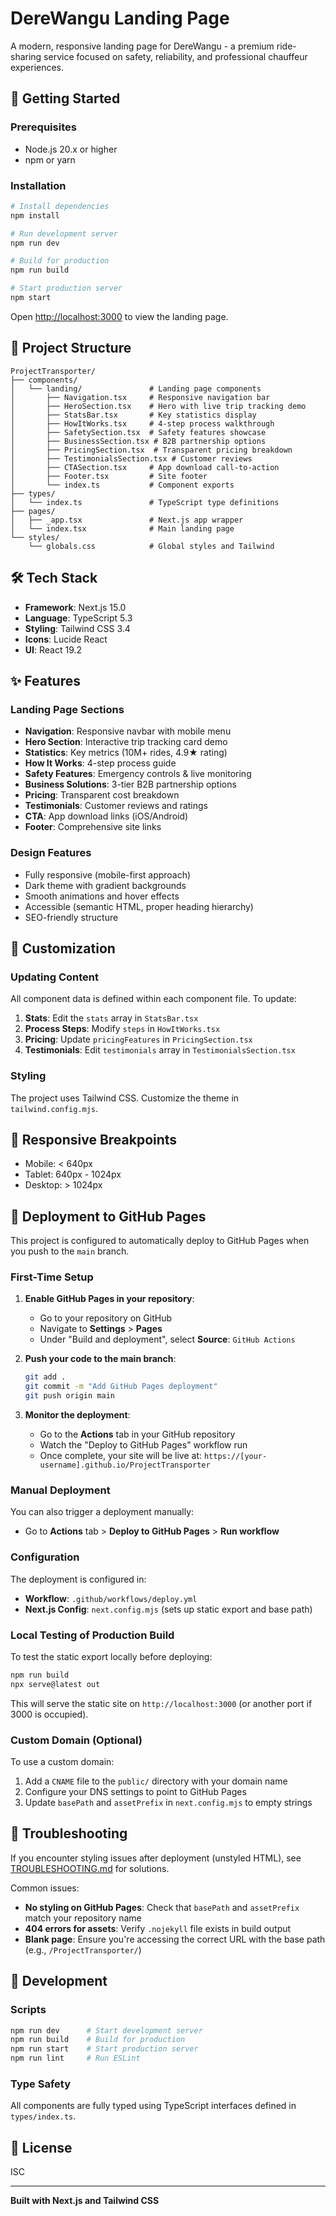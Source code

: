 # DereWangu Landing Page

A modern, responsive landing page for DereWangu - a premium ride-sharing service focused on safety, reliability, and professional chauffeur experiences.

## 🚀 Getting Started

### Prerequisites
- Node.js 20.x or higher
- npm or yarn

### Installation

```bash
# Install dependencies
npm install

# Run development server
npm run dev

# Build for production
npm run build

# Start production server
npm start
```

Open [http://localhost:3000](http://localhost:3000) to view the landing page.

## 📁 Project Structure

```
ProjectTransporter/
├── components/
│   └── landing/               # Landing page components
│       ├── Navigation.tsx     # Responsive navigation bar
│       ├── HeroSection.tsx    # Hero with live trip tracking demo
│       ├── StatsBar.tsx       # Key statistics display
│       ├── HowItWorks.tsx     # 4-step process walkthrough
│       ├── SafetySection.tsx  # Safety features showcase
│       ├── BusinessSection.tsx # B2B partnership options
│       ├── PricingSection.tsx  # Transparent pricing breakdown
│       ├── TestimonialsSection.tsx # Customer reviews
│       ├── CTASection.tsx     # App download call-to-action
│       ├── Footer.tsx         # Site footer
│       └── index.ts           # Component exports
├── types/
│   └── index.ts               # TypeScript type definitions
├── pages/
│   ├── _app.tsx               # Next.js app wrapper
│   └── index.tsx              # Main landing page
└── styles/
    └── globals.css            # Global styles and Tailwind
```

## 🛠️ Tech Stack

- **Framework**: Next.js 15.0
- **Language**: TypeScript 5.3
- **Styling**: Tailwind CSS 3.4
- **Icons**: Lucide React
- **UI**: React 19.2

## ✨ Features

### Landing Page Sections
- **Navigation**: Responsive navbar with mobile menu
- **Hero Section**: Interactive trip tracking card demo
- **Statistics**: Key metrics (10M+ rides, 4.9★ rating)
- **How It Works**: 4-step process guide
- **Safety Features**: Emergency controls & live monitoring
- **Business Solutions**: 3-tier B2B partnership options
- **Pricing**: Transparent cost breakdown
- **Testimonials**: Customer reviews and ratings
- **CTA**: App download links (iOS/Android)
- **Footer**: Comprehensive site links

### Design Features
- Fully responsive (mobile-first approach)
- Dark theme with gradient backgrounds
- Smooth animations and hover effects
- Accessible (semantic HTML, proper heading hierarchy)
- SEO-friendly structure

## 🎨 Customization

### Updating Content
All component data is defined within each component file. To update:

1. **Stats**: Edit the `stats` array in `StatsBar.tsx`
2. **Process Steps**: Modify `steps` in `HowItWorks.tsx`
3. **Pricing**: Update `pricingFeatures` in `PricingSection.tsx`
4. **Testimonials**: Edit `testimonials` array in `TestimonialsSection.tsx`

### Styling
The project uses Tailwind CSS. Customize the theme in `tailwind.config.mjs`.

## 📱 Responsive Breakpoints

- Mobile: < 640px
- Tablet: 640px - 1024px
- Desktop: > 1024px

## 🚀 Deployment to GitHub Pages

This project is configured to automatically deploy to GitHub Pages when you push to the `main` branch.

### First-Time Setup

1. **Enable GitHub Pages in your repository**:
   - Go to your repository on GitHub
   - Navigate to **Settings** > **Pages**
   - Under "Build and deployment", select **Source**: `GitHub Actions`

2. **Push your code to the main branch**:
   ```bash
   git add .
   git commit -m "Add GitHub Pages deployment"
   git push origin main
   ```

3. **Monitor the deployment**:
   - Go to the **Actions** tab in your GitHub repository
   - Watch the "Deploy to GitHub Pages" workflow run
   - Once complete, your site will be live at: `https://[your-username].github.io/ProjectTransporter`

### Manual Deployment

You can also trigger a deployment manually:
- Go to **Actions** tab > **Deploy to GitHub Pages** > **Run workflow**

### Configuration

The deployment is configured in:
- **Workflow**: `.github/workflows/deploy.yml`
- **Next.js Config**: `next.config.mjs` (sets up static export and base path)

### Local Testing of Production Build

To test the static export locally before deploying:

```bash
npm run build
npx serve@latest out
```

This will serve the static site on `http://localhost:3000` (or another port if 3000 is occupied).

### Custom Domain (Optional)

To use a custom domain:
1. Add a `CNAME` file to the `public/` directory with your domain name
2. Configure your DNS settings to point to GitHub Pages
3. Update `basePath` and `assetPrefix` in `next.config.mjs` to empty strings

## 🔧 Troubleshooting

If you encounter styling issues after deployment (unstyled HTML), see [TROUBLESHOOTING.md](./TROUBLESHOOTING.md) for solutions.

Common issues:
- **No styling on GitHub Pages**: Check that `basePath` and `assetPrefix` match your repository name
- **404 errors for assets**: Verify `.nojekyll` file exists in build output
- **Blank page**: Ensure you're accessing the correct URL with the base path (e.g., `/ProjectTransporter/`)


## 🔧 Development

### Scripts
```bash
npm run dev      # Start development server
npm run build    # Build for production
npm run start    # Start production server
npm run lint     # Run ESLint
```

### Type Safety
All components are fully typed using TypeScript interfaces defined in `types/index.ts`.

## 📄 License

ISC

---

**Built with Next.js and Tailwind CSS**

